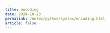 ```yaml
---
title: encoding
date: 2024-10-23
permalink: /notes/python/syntax/encoding.html
article: false
---
```

